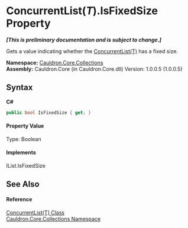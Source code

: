 # ConcurrentList(*T*).IsFixedSize Property 
 _**\[This is preliminary documentation and is subject to change.\]**_

Gets a value indicating whether the <a href="T_Cauldron_Core_Collections_ConcurrentList_1">ConcurrentList(T)</a> has a fixed size.

**Namespace:**&nbsp;<a href="N_Cauldron_Core_Collections">Cauldron.Core.Collections</a><br />**Assembly:**&nbsp;Cauldron.Core (in Cauldron.Core.dll) Version: 1.0.0.5 (1.0.0.5)

## Syntax

**C#**<br />
``` C#
public bool IsFixedSize { get; }
```


#### Property Value
Type: Boolean

#### Implements
IList.IsFixedSize<br />

## See Also


#### Reference
<a href="T_Cauldron_Core_Collections_ConcurrentList_1">ConcurrentList(T) Class</a><br /><a href="N_Cauldron_Core_Collections">Cauldron.Core.Collections Namespace</a><br />